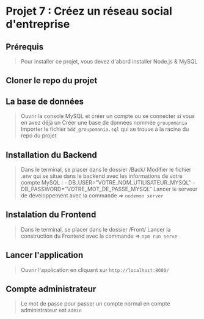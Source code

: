 # Projet 7 : Créez un réseau social d'entreprise

## Prérequis
> Pour installer ce projet, vous devez d'abord installer Node.js & MySQL

## Cloner le repo du projet

## La base de données
> Ouvrir la console MySQL et créer un compte ou se connecter si vous en avez déjà un
> Créer une base de données nommée `groupomania`
> Importer le fichier `bdd_groupomania.sql`  qui se trouve à la racine du repo du projet

## Installation du Backend
> Dans le terminal, se placer dans le dossier /Back/
> Modifier le fichier .env qui se situe dans le backend avec les informations de votre compte MySQL :
    - DB_USER="VOTRE_NOM_UTILISATEUR_MYSQL"
    - DB_PASSWORD="VOTRE_MOT_DE_PASSE_MYSQL"
> Lancer le serveur de développement avec la commande => `nodemon server`

## Instalation du Frontend
> Dans le terminal, se placer dans le dossier /Front/
> Lancer la construction du Frontend avec la commande => `npm run serve`

## Lancer l'application
> Ouvrir l'application en cliquant sur `http://localhost:8080/`

## Compte administrateur
> Le mot de passe pour passer un compte normal en compte administrateur est `admin`
